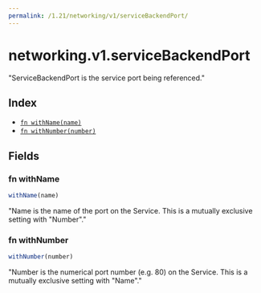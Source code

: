 ```yaml
---
permalink: /1.21/networking/v1/serviceBackendPort/
---
```


# networking.v1.serviceBackendPort

"ServiceBackendPort is the service port being referenced."

## Index

* [`fn withName(name)`](#fn-withname)
* [`fn withNumber(number)`](#fn-withnumber)

## Fields

### fn withName

```ts
withName(name)
```

"Name is the name of the port on the Service. This is a mutually exclusive setting with \"Number\"."

### fn withNumber

```ts
withNumber(number)
```

"Number is the numerical port number (e.g. 80) on the Service. This is a mutually exclusive setting with \"Name\"."